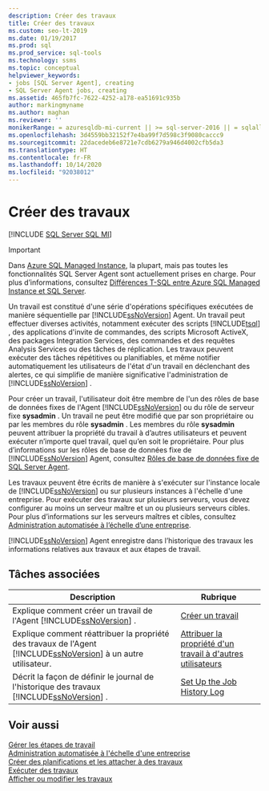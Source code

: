 ```yaml
---
description: Créer des travaux
title: Créer des travaux
ms.custom: seo-lt-2019
ms.date: 01/19/2017
ms.prod: sql
ms.prod_service: sql-tools
ms.technology: ssms
ms.topic: conceptual
helpviewer_keywords:
- jobs [SQL Server Agent], creating
- SQL Server Agent jobs, creating
ms.assetid: 465fb7fc-7622-4252-a178-ea51691c935b
author: markingmyname
ms.author: maghan
ms.reviewer: ''
monikerRange: = azuresqldb-mi-current || >= sql-server-2016 || = sqlallproducts-allversions
ms.openlocfilehash: 3d4559bb32152f7e4ba99f7d598c3f9080caccc9
ms.sourcegitcommit: 22dacedeb6e8721e7cdb6279a946d4002cfb5da3
ms.translationtype: HT
ms.contentlocale: fr-FR
ms.lasthandoff: 10/14/2020
ms.locfileid: "92038012"
---
```

# <a name="create-jobs"></a>Créer des travaux
[!INCLUDE [SQL Server SQL MI](../../includes/applies-to-version/sql-asdbmi.md)]

> [!IMPORTANT]  
> Dans [Azure SQL Managed Instance](/azure/sql-database/sql-database-managed-instance), la plupart, mais pas toutes les fonctionnalités SQL Server Agent sont actuellement prises en charge. Pour plus d’informations, consultez [Différences T-SQL entre Azure SQL Managed Instance et SQL Server](/azure/sql-database/sql-database-managed-instance-transact-sql-information#sql-server-agent).

Un travail est constitué d'une série d'opérations spécifiques exécutées de manière séquentielle par [!INCLUDE[ssNoVersion](../../includes/ssnoversion-md.md)] Agent. Un travail peut effectuer diverses activités, notamment exécuter des scripts [!INCLUDE[tsql](../../includes/tsql-md.md)] , des applications d'invite de commandes, des scripts Microsoft ActiveX, des packages Integration Services, des commandes et des requêtes Analysis Services ou des tâches de réplication. Les travaux peuvent exécuter des tâches répétitives ou planifiables, et même notifier automatiquement les utilisateurs de l'état d'un travail en déclenchant des alertes, ce qui simplifie de manière significative l'administration de [!INCLUDE[ssNoVersion](../../includes/ssnoversion-md.md)] .  
  
Pour créer un travail, l'utilisateur doit être membre de l'un des rôles de base de données fixes de l'Agent [!INCLUDE[ssNoVersion](../../includes/ssnoversion-md.md)] ou du rôle de serveur fixe **sysadmin** . Un travail ne peut être modifié que par son propriétaire ou par les membres du rôle **sysadmin** . Les membres du rôle **sysadmin** peuvent attribuer la propriété du travail à d’autres utilisateurs et peuvent exécuter n’importe quel travail, quel qu’en soit le propriétaire. Pour plus d’informations sur les rôles de base de données fixe de [!INCLUDE[ssNoVersion](../../includes/ssnoversion-md.md)] Agent, consultez [Rôles de base de données fixe de SQL Server Agent](../../ssms/agent/sql-server-agent-fixed-database-roles.md).  
  
Les travaux peuvent être écrits de manière à s'exécuter sur l'instance locale de [!INCLUDE[ssNoVersion](../../includes/ssnoversion-md.md)] ou sur plusieurs instances à l'échelle d'une entreprise. Pour exécuter des travaux sur plusieurs serveurs, vous devez configurer au moins un serveur maître et un ou plusieurs serveurs cibles. Pour plus d’informations sur les serveurs maîtres et cibles, consultez [Administration automatisée à l’échelle d’une entreprise](../../ssms/agent/automated-administration-across-an-enterprise.md).  
  
[!INCLUDE[ssNoVersion](../../includes/ssnoversion-md.md)] Agent enregistre dans l’historique des travaux les informations relatives aux travaux et aux étapes de travail.  
  
## <a name="related-tasks"></a>Tâches associées  
  
|Description|Rubrique|  
|-|-|  
|Explique comment créer un travail de l'Agent [!INCLUDE[ssNoVersion](../../includes/ssnoversion-md.md)] .|[Créer un travail](../../ssms/agent/create-a-job.md)|  
|Explique comment réattribuer la propriété des travaux de l'Agent [!INCLUDE[ssNoVersion](../../includes/ssnoversion-md.md)] à un autre utilisateur.|[Attribuer la propriété d'un travail à d'autres utilisateurs](../../ssms/agent/give-others-ownership-of-a-job.md)|  
|Décrit la façon de définir le journal de l'historique des travaux [!INCLUDE[ssNoVersion](../../includes/ssnoversion-md.md)] .|[Set Up the Job History Log](../../ssms/agent/set-up-the-job-history-log.md)|  
  
## <a name="see-also"></a>Voir aussi  
[Gérer les étapes de travail](../../ssms/agent/manage-job-steps.md)  
[Administration automatisée à l'échelle d'une entreprise](../../ssms/agent/automated-administration-across-an-enterprise.md)  
[Créer des planifications et les attacher à des travaux](../../ssms/agent/create-and-attach-schedules-to-jobs.md)  
[Exécuter des travaux](../../ssms/agent/run-jobs.md)  
[Afficher ou modifier les travaux](../../ssms/agent/view-or-modify-jobs.md)  
